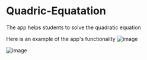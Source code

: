 # Quadric-Equatation
The app helps students to solve the quadratic equation

Here is an example of the app's functionality
![image](https://github.com/yaroslavyatsyk/Quadric-Equatation/assets/31794068/94f78991-9341-45cc-97e5-ab5b743e83da)


![image](https://github.com/yaroslavyatsyk/Quadric-Equatation/assets/31794068/42a16f03-aa50-41be-8446-2e5c623d3b4a)




